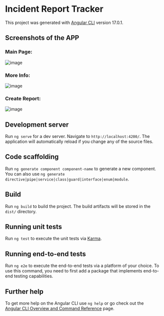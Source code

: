 # Incident Report Tracker

This project was generated with [Angular CLI](https://github.com/angular/angular-cli) version 17.0.1.

## Screenshots of the APP

### Main Page:
![image](https://github.com/allenchenqaq/Villain-Tracker/assets/92569740/18bb44df-5ac8-4a37-a984-a61c1ad458de)

### More Info:
![image](https://github.com/allenchenqaq/Villain-Tracker/assets/92569740/50199ba3-48df-4460-85bb-4929acc740b2)

### Create Report:
![image](https://github.com/allenchenqaq/Villain-Tracker/assets/92569740/22c9227e-5fc4-4ec0-ad70-770b3fc13b20)

## Development server

Run `ng serve` for a dev server. Navigate to `http://localhost:4200/`. The application will automatically reload if you change any of the source files.

## Code scaffolding

Run `ng generate component component-name` to generate a new component. You can also use `ng generate directive|pipe|service|class|guard|interface|enum|module`.

## Build

Run `ng build` to build the project. The build artifacts will be stored in the `dist/` directory.

## Running unit tests

Run `ng test` to execute the unit tests via [Karma](https://karma-runner.github.io).

## Running end-to-end tests

Run `ng e2e` to execute the end-to-end tests via a platform of your choice. To use this command, you need to first add a package that implements end-to-end testing capabilities.

## Further help

To get more help on the Angular CLI use `ng help` or go check out the [Angular CLI Overview and Command Reference](https://angular.io/cli) page.
